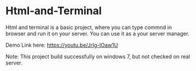 # Html-and-Terminal
Html and terminal is a basic project, where you can type commnd in browser and run it on your server.
You can use it as a your server manager.

Demo Link here: https://youtu.be/JrIg-IOaw1U



Note: This project build successfully on windows 7, but not checked on real server.
